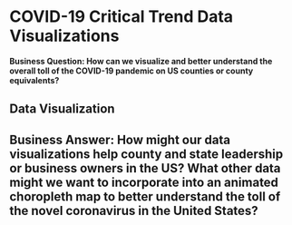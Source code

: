 # COVID-19 Critical Trend Data Visualizations

**Business Question: How can we visualize and better understand the overall toll of the COVID-19 pandemic on US counties or county equivalents?** 

## Data Visualization

## Business Answer: How might our data visualizations help county and state leadership or business owners in the US? What other data might we want to incorporate into an animated choropleth map to better understand the toll of the novel coronavirus in the United States?
